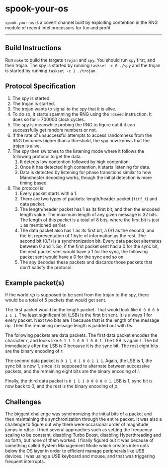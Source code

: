 spook-your-os
===================

`spook-your-os` is a covert channel built by exploiting contention in the RNG module of recent Intel processors for fun and profit. 

----------

Build Instructions
-------------

Run `make` to build the targets `trojan` and `spy`. You should run `spy` first, and then trojan. The spy is started by running `taskset -c 0 ./spy` and the trojan is started by running `taskset -c 1 ./trojan`.

Protocol Specification
-------------

1. The spy is started.
2. The trojan is started.
3. The trojan wants to signal to the spy that it is alive.
4. To do so, it starts spamming the RNG using the `rdseed` instruction. It does so for ~ 700000 clock cycles.
5. The spy is meanwhile probing the RNG to figure out if it can successfully get random numbers or not.
6. If the rate of unsuccessful attempts to access randomness from the RNG becomes higher than a threshold, the spy now knows that the trojan is alive.
7. The spy then switches to the listening mode where it follows the following protocol to get the data. 
    1. It detects low contention followed by high contention.
    2. Once it has detected high contention, it starts listening for data.
    3. Data is detected by listening for phase transitions similar to how Manchester decoding works, though the initial detection is more timing based.
8. The protocol is:
    1. Every packet starts with a 1.
    2. There are two types of packets: length/header packet (`fitf_t`) and data packet.
    3. The length/header packet has 1 as its first bit, and then the encoded length value. The maximum length of any given message is 32 bits. The length of this packet is a total of 8 bits, where the first bit is just `1` as mentioned earlier. 
    4. The data packet also has 1 as its first bit, a 0/1 as the second, and the bit representation of 1 byte of information as the rest. The second bit (0/1) is a synchronization bit. Every data packet alternates between 0 and 1. So, if the first packet sent had a 0 for the sync bit, the next packet sent would have a 1 for the sync, the following packet sent would have a 0 for the sync and so on. 
    5. The spy decodes these packets and discards those packets that don't satisfy the protocol. 
    
Example packet(s)
-------------
If the world *rip* is supposed to be sent from the trojan to the spy, there would be a total of 5 packets that would get sent. 

The first packet would be the length packet. That would look like 
`0 0 0 0 0 1 1 1`. The least significant bit (LSB) is the first bit sent. It is always 1 for every packet. Next two bits are 1 because that is the length of the message *rip*. Then the remaining message length is padded out with 0s.

The following packets are data packets. The first data packet encodes the character *r*, and looks like `0 1 1 1 0 0 1 0 0 1`. The LSB is again 1. The bit immediately after the LSB is 0 because it is the sync bit. The rest eight bits are the binary encoding of *r*.

The second data packet is `0 1 1 0 1 0 0 1 1 1`. Again, the LSB is 1, the sync bit is now 1, since it is supposed to alternate between successive packets, and the remaining eight bits are the binary encoding of *i*.

Finally, the third data packet is `0 1 1 1 0 0 0 0 0 1`. LSB is 1, sync bit is now back to 0, and the rest is the binary encoding of *p*.

Challenges
-------------
The biggest challenge was synchronizing the initial bits of a packet and then maintaining the synchronization through the entire packet. It was also a challenge to figure out why there were occasional order of magnitude jumps in rdtsc. I tried several approaches such as setting the frequency scaling to be constant, disabling Turbo Boost, disabling Hyperthreading and so forth, but none of them worked. I finally figured out it was because of something called System Management Mode which creates interrupts below the OS layer in order to efficient manage peripherals like USB devices. I was using a USB keyboard and mouse, and that was triggering frequent interrupts.
